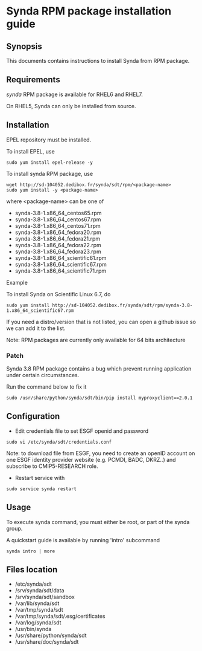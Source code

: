 # Synda RPM package installation guide

## Synopsis

This documents contains instructions to install Synda from RPM package.

## Requirements

*synda* RPM package is available for RHEL6 and RHEL7.

On RHEL5, Synda can only be installed from source.

## Installation

EPEL repository must be installed.

To install EPEL, use

```
sudo yum install epel-release -y
```

To install synda RPM package, use

```
wget http://sd-104052.dedibox.fr/synda/sdt/rpm/<package-name>
sudo yum install -y <package-name>
```

where &lt;package-name&gt; can be one of

* synda-3.8-1.x86_64_centos65.rpm
* synda-3.8-1.x86_64_centos67.rpm
* synda-3.8-1.x86_64_centos71.rpm
* synda-3.8-1.x86_64_fedora20.rpm
* synda-3.8-1.x86_64_fedora21.rpm
* synda-3.8-1.x86_64_fedora22.rpm
* synda-3.8-1.x86_64_fedora23.rpm
* synda-3.8-1.x86_64_scientific61.rpm
* synda-3.8-1.x86_64_scientific67.rpm
* synda-3.8-1.x86_64_scientific71.rpm

Example

To install Synda on Scientific Linux 6.7, do

```
sudo yum install http://sd-104052.dedibox.fr/synda/sdt/rpm/synda-3.8-1.x86_64_scientific67.rpm 
```

If you need a distro/version that is not listed, you can open a github issue so we can add it to the list.

Note: RPM packages are currently only available for 64 bits architecture

### Patch

Synda 3.8 RPM package contains a bug which prevent running application under certain circumstances.

Run the command below to fix it

```
sudo /usr/share/python/synda/sdt/bin/pip install myproxyclient==2.0.1
```

## Configuration

* Edit credentials file to set ESGF openid and password

```
sudo vi /etc/synda/sdt/credentials.conf
```

Note: to download file from ESGF, you need to create an openID account on one
ESGF identity provider website (e.g. PCMDI, BADC, DKRZ..) and subscribe to
CMIP5-RESEARCH role.

* Restart service with

```
sudo service synda restart
```

## Usage

To execute synda command, you must either be root, or part of the synda group.

A quickstart guide is available by running 'intro' subcommand

```
synda intro | more
```

## Files location

* /etc/synda/sdt
* /srv/synda/sdt/data
* /srv/synda/sdt/sandbox
* /var/lib/synda/sdt
* /var/tmp/synda/sdt
* /var/tmp/synda/sdt/.esg/certificates
* /var/log/synda/sdt
* /usr/bin/synda
* /usr/share/python/synda/sdt
* /usr/share/doc/synda/sdt

